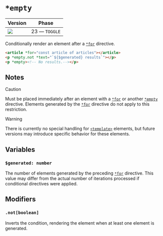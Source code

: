 # `*empty`

| Version                                    | Phase         |
| ------------------------------------------ | ------------- |
| ![](https://jsr.io/badges/@mizu/for/empty) | 23 — `TOGGLE` |

Conditionally render an element after a [`*for`](#for) directive.

```html
<article *for="const article of articles"></article>
<p *empty.not *text="`${$generated} results`"></p>
<p *empty><!-- No results.--></p>
```

## Notes

> [!CAUTION]
> Must be placed immediately after an element with a [`*for`](#for) or another [`*empty`](#empty) directive. Elements generated by the [`*for`](#for) directive do not apply to this restriction.

> [!WARNING]
> There is currently no special handling for [`<template>`](https://developer.mozilla.org/docs/Web/HTML/Element/template) elements, but future versions may introduce specific behavior for these elements.

## Variables

### `$generated: number`

The number of elements generated by the preceding [`*for`](#for) directive. This value may differ from the actual number of iterations processed if conditional directives were applied.

## Modifiers

### `.not[boolean]`

Inverts the condition, rendering the element when at least one element is generated.
